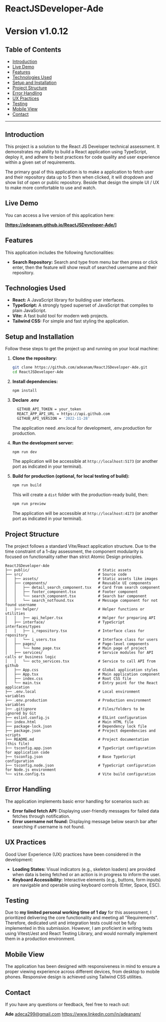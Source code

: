 # ReactJSDeveloper-Ade
# Version v1.0.12
## Table of Contents

* [Introduction](#introduction)
* [Live Demo](#live-demo)
* [Features](#features)
* [Technologies Used](#technologies-used)
* [Setup and Installation](#setup-and-installation)
* [Project Structure](#project-structure)
* [Error Handling](#error-handling)
* [UX Practices](#ux-practices)
* [Testing](#testing)
* [Mobile View](#mobile-view)
* [Contact](#contact)

---

## Introduction

This project is a solution to the React JS Developer technical assessment. It demonstrates my ability to build a React application using TypeScript, deploy it, and adhere to best practices for code quality and user experience within a given set of requirements.

The primary goal of this application is to make a application to fetch user and their repository data up to 5 then when clicked, it will dropdown and show list of open or public repository. Beside that design the simple UI / UX to make more comfortable to use and watch.

## Live Demo

You can access a live version of this application here:

**[https://adeanam.github.io/ReactJSDeveloper-Ade/]**
## Features

This application includes the following functionalities:

* **Search Repository:** Search and type from menu bar then press or click enter, then the feature will show result of searched username and their repository.

## Technologies Used

* **React:** A JavaScript library for building user interfaces.
* **TypeScript:** A strongly typed superset of JavaScript that compiles to plain JavaScript.
* **Vite:** A fast build tool for modern web projects.
* **Tailwind CSS:** For simple and fast styling the application.

## Setup and Installation

Follow these steps to get the project up and running on your local machine:

1.  **Clone the repository:**
    ```bash
    git clone https://github.com/adeanam/ReactJSDeveloper-Ade.git
    cd ReactJSDeveloper-Ade
    ```
2.  **Install dependencies:**
    ```bash
    npm install
    ```
3.  **Declare .env**
    ```bash
      GITHUB_API_TOKEN = your_token
      REACT_APP_API_URL = https://api.github.com
      GITHUB_API_VERSION = '2022-11-28' 
    ```
    The application need .env.local for development, .env.production for production.
    
4.  **Run the development server:**
    ```bash
    npm run dev
    ```
    The application will be accessible at `http://localhost:5173` (or another port as indicated in your terminal).

5.  **Build for production (optional, for local testing of build):**
    ```bash
    npm run build
    ```
    This will create a `dist` folder with the production-ready build, then:
    ```bash
    npm run preview
    ```
    The application will be accessible at `http://localhost:4173` (or another port as indicated in your terminal).

## Project Structure

The project follows a standard Vite/React application structure. Due to the time constraint of a 1-day assessment, the component modularity is focused on functionality rather than strict Atomic Design principles.
```
ReactJSDeveloper-Ade
├── public/                               # Static assets
├── src/                                  # Source code
│   ├── assets/                           # Static assets like images
│   ├── components/                       # Reusable UI components
│   │   ├── detail_search_component.tsx   # Card from search component
│   │   ├── footer_component.tsx          # Footer component
│   │   └── search_component.tsx          # Search bar component
│   │   └── search_notfound.tsx           # Message component for not found username
│   ├── helper/                           # Helper functions or utilities
│   │   ├── api_helper.tsx                # Helper for preparing API
│   ├── interface/                        # TypeScript interfaces/types
│   │   ├── i_repository.tsx              # Interface class for repository
│   │   └── i_users.tsx                   # Interface class for users
│   ├── pages/                            # Page-level components
│   │   └── home_page.tsx                 # Main page of project
│   ├── services/                         # Service modules for API calls or business logic
│   │   └── octo_services.tsx             # Service to call API from github
│   ├── App.css                           # Global application styles
│   ├── App.tsx                           # Main application component
│   ├── index.css                         # Root CSS file
│   └── main.tsx                          # Entry point for the React application
├── .env.local                            # Local environment variables
├── .env.production                       # Production environment variables
├── .gitignore                            # Files/folders to be ignored by Git
├── eslint.config.js                      # ESLint configuration
├── index.html                            # Main HTML file
├── package-lock.json                     # Dependency lock file
├── package.json                          # Project dependencies and scripts
├── README.md                             # Project documentation (this file)
├── tsconfig.app.json                     # TypeScript configuration for application code
├── tsconfig.json                         # Base TypeScript configuration
├── tsconfig.node.json                    # TypeScript configuration for Node.js environment
└── vite.config.ts                        # Vite build configuration
```

## Error Handling

The application implements basic error handling for scenarios such as:

* **Error failed fetch API:** Displaying user-friendly messages for failed data fetches through notification.
* **Error username not found:** Displaying message below search bar after searching if username is not found.

## UX Practices

Good User Experience (UX) practices have been considered in the development:

* **Loading States:** Visual indicators (e.g., skeleton loaders) are provided when data is being fetched or an action is in progress to inform the user.
* **Keyboard Accessibility:** Interactive elements (e.g., buttons, form inputs) are navigable and operable using keyboard controls (Enter, Space, ESC).

## Testing

Due to **my limited personal working time of 1 day** for this assessment, I prioritized delivering the core functionality and meeting all "Requirements". Therefore, dedicated unit and integration tests could not be fully implemented in this submission. However, I am proficient in writing tests using Vitest/Jest and React Testing Library, and would normally implement them in a production environment.

## Mobile View

The application has been designed with responsiveness in mind to ensure a proper viewing experience across different devices, from desktop to mobile phones. Responsive design is achieved using Tailwind CSS utilities.

## Contact

If you have any questions or feedback, feel free to reach out:

**Ade**
adeca299@gmail.com
https://www.linkedin.com/in/adeanam/
